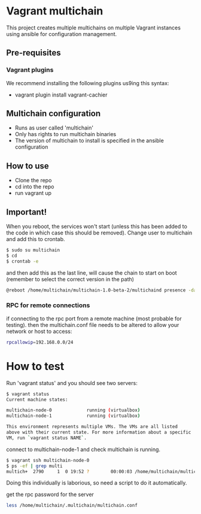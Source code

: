 # Vagrant multichain
This project creates multiple multichains on multiple Vagrant instances using ansible for configuration management.

## Pre-requisites

### Vagrant plugins
We recommend installing the following plugins us9ing this syntax:
* vagrant plugin install vagrant-cachier

## Multichain configuration
* Runs as user called 'multichain'
* Only has rights to run multichain binaries
* The version of multichain to install is specified in the ansible configuration

## How to use
* Clone the repo
* cd into the repo
* run vagrant up

## Important!
When you reboot, the services won't start (unless this has been added to the code in which case this should be removed).
Change user to multichain and add this to crontab.

```bash
$ sudo su multichain
$ cd
$ crontab -e
```
and then add this as the last line, will cause the chain to start on boot (remember to select the correct version in the path)

```bash
@reboot /home/multichain/multichain-1.0-beta-2/multichaind presence -daemon executable=/bin/bash chdir=/home/multichain/
```
### RPC for remote connections
if connecting to the rpc port from a remote machine (most probable for testing).  then the multichain.conf file needs to be altered to allow your network or host to access:

```bash
rpcallowip=192.168.0.0/24
```

# How to test
Run 'vagrant status' and you should see two servers:

```bash
$ vagrant status
Current machine states:

multichain-node-0             running (virtualbox)
multichain-node-1             running (virtualbox)

This environment represents multiple VMs. The VMs are all listed
above with their current state. For more information about a specific
VM, run `vagrant status NAME`.
```

connect to multichain-node-1 and check multichain is running.

```bash
$ vagrant ssh multichain-node-0
$ ps -ef | grep multi
multich+  2790     1  0 19:52 ?        00:00:03 /home/multichain/multichain-1.0-alpha-13/multichaind multichain-node-0 -daemon

```

Doing this individually is laborious, so need a script to do it automatically.

get the rpc password for the server

```bash
less /home/multichain/.multichain/multichain.conf
```
